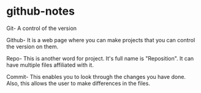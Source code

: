 # github-notes



Git- A control of the version

Github- It is a web page where you can make projects that you can control the version on them.

Repo- This is another word for project. It's full name is "Reposition". It can have multiple files affiliated with it.

Commit- This enables you to look through the changes you have done. Also, this allows the user to make differences in the files.
